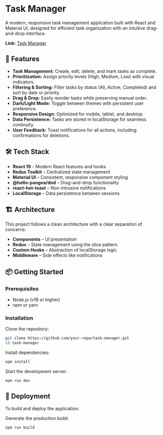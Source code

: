 # Task Manager

A modern, responsive task management application built with React and Material UI, designed for efficient task organization with an intuitive drag-and-drop interface.

**Link:** [Task Manager](https://task-manager-binbag.vercel.app/)

## 🚀 Features

- **Task Management:** Create, edit, delete, and mark tasks as complete.
- **Prioritization:** Assign priority levels (High, Medium, Low) with visual indicators.
- **Filtering & Sorting:** Filter tasks by status (All, Active, Completed) and sort by date or priority.
- **Drag & Drop:** Easily reorder tasks while preserving manual order.
- **Dark/Light Mode:** Toggle between themes with persistent user preference.
- **Responsive Design:** Optimized for mobile, tablet, and desktop.
- **Data Persistence:** Tasks are stored in localStorage for seamless continuity.
- **User Feedback:** Toast notifications for all actions, including confirmations for deletions.

## 🛠 Tech Stack

- **React 19** – Modern React features and hooks
- **Redux Toolkit** – Centralized state management
- **Material UI** – Consistent, responsive component styling
- **@hello-pangea/dnd** – Drag-and-drop functionality
- **react-hot-toast** – Non-intrusive notifications
- **LocalStorage** – Data persistence between sessions

## 🏗 Architecture

This project follows a clean architecture with a clear separation of concerns:

- **Components** – UI presentation
- **Redux** – State management using the slice pattern
- **Custom Hooks** – Abstraction of localStorage logic
- **Middleware** – Side effects like notifications

## 📦 Getting Started

### Prerequisites

- Node.js (v18 or higher)
- npm or yarn

### Installation

Clone the repository:

```sh
git clone https://github.com/your-repo/task-manager.git
cd task-manager
```

Install dependencies:

```sh
npm install
```

Start the development server:

```sh
npm run dev
```

## 🚀 Deployment

To build and deploy the application:

Generate the production build:

```sh
npm run build
```

